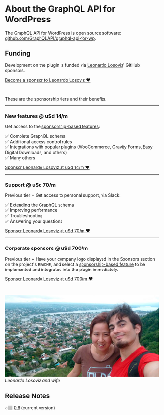 # About the GraphQL API for WordPress

The GraphQL API for WordPress is open source software: [github.com/GraphQLAPI/graphql-api-for-wp](https://github.com/GraphQLAPI/graphql-api-for-wp/).

## Funding

Development on the plugin is funded via [Leonardo Losoviz](https://leoloso.com)' GitHub sponsors.

<a class="button button-secondary button-hero" href="https://github.com/sponsors/leoloso/">Become a sponsor to Leonardo Losoviz ❤️</a>

<br/>

These are the sponsorship tiers and their benefits.

---

### New features @ u$d 14/m

Get access to the [sponsorship-based features](https://github.com/GraphQLAPI/graphql-api-for-wp/projects/2):

✅ Complete GraphQL schema<br/>
✅ Additional access control rules<br/>
✅ Integrations with popular plugins (WooCommerce, Gravity Forms, Easy Digital Downloads, and others)<br/>
✅ Many others<br/>

<a class="button button-primary" href="https://github.com/sponsors/leoloso/sponsorships?sponsor=leoloso&tier_id=41767&preview=false">Sponsor Leonardo Losoviz at u$d 14/m ❤️</a>

---

### Support @ u$d 70/m

Previous tier + Get access to personal support, via Slack:

✅ Extending the GraphQL schema<br/>
✅ Improving performance<br/>
✅ Troubleshooting<br/>
✅ Answering your questions<br/>

<a class="button button-primary" href="https://github.com/sponsors/leoloso/sponsorships?sponsor=leoloso&tier_id=41769&preview=false">Sponsor Leonardo Losoviz at u$d 70/m ❤️</a>

---

### Corporate sponsors @ u$d 700/m

Previous tier + Have your company logo displayed in the Sponsors section on the project's `README`, and select a [sponsorship-based feature](https://github.com/GraphQLAPI/graphql-api-for-wp/projects/2) to be implemented and integrated into the plugin immediately.

<a class="button button-primary" href="https://github.com/sponsors/leoloso/sponsorships?sponsor=leoloso&tier_id=41770&preview=false">Sponsor Leonardo Losoviz at u$d 700/m ❤️</a>

<br/>

![Leonardo Losoviz and wife](../images/jun-e-leo.jpg)<br/>_Leonardo Losoviz and wife_

## Release Notes

👉🏽 [0.6](release-notes/0.6.md) (current version)

